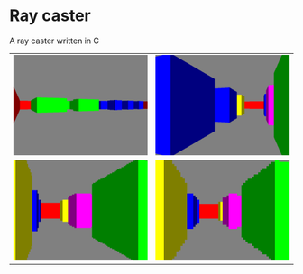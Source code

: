 # Ray caster
A ray caster written in C

|                            |                            |
|----------------------------|----------------------------|
| ![](pics/screenshot_1.png) | ![](pics/screenshot_2.png) |
| ![](pics/screenshot_3.png) | ![](pics/screenshot_4.png) |
